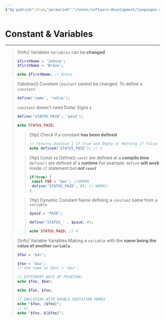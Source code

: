 ```yaml
---
{"dg-publish":true,"permalink":"/notes/software-development/languages-and-frameworks/web-development/backend/php/01-procedural/02-constant-and-variable/","tags":["programming","php","webdevelopment","backend"],"created":"2025-07-13T15:24:54.802+08:00"}
---
```


# Constant & Variables

--- 


> [!info] Variables
> `Variables` can be __changed__
> ```php
> $firstName = 'Johnny';
> $firstName = 'Bravo';
> 
> echo $firstName; // Bravo
> ```

>[!abstract] Constant
>`Constant` cannot be changed.
>To define a `constant`:
>```php
>define('name', 'value');
>```
>`constant` doesn't need Dollar Signs `$`
>```php
>define('STATUS_PAID', 'paid');
>
>echo STATUS_PAID;
>```
>
>> [!tip] Check if a constant __has been defined__
>> ```php
>> // returns boolean 1 if true and Empty or Nothing if false
>> echo defined('STATUS_PAID'); // 1
>> ```
>
>
>> [!tip] Const vs Define()
>> `const` are defined at a __compile time__
>> `define()` are defined at a __runtime__
>> For example:
>> `define` __will work__ inside `if` statement but ___not `const`___
>> ```php
>> if(true) {
>> 	const F00 = 'bar'; //ERROR
>> 	define('STATUS_PAID', 9); // WORKS!
>> }
>> ```
>
>
>> [!tip] Dynamic Constant Name
>> defining a `constant` name from a `variable`
>> ```php
>> $paid = 'PAID';
>> 
>> define('STATUS_' . $paid, 4);
>> 
>> echo STATUS_PAID; // 4
>> ```

>[!info] Variable Variables
>Making a `variable` with the __name being the value of another `variable`__
>```php
>$foo = 'bar';
>
>$foo = 'baz';
>// the same as $bar = 'baz';
>
>// DIFFERENT WAYS OF PRINTING:
>echo $foo, $bar;
>
>echo $foo, $foo;
>
>// ENCLOSING WITH DOUBLE QUOTATION MARKS 
>echo "$foo, {$foo}";
>// or
>echo "$foo, ${$foo}";
>```
